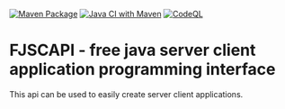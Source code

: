 [![Maven Package](https://github.com/AutumnSpark1226/FJSCAPI/actions/workflows/maven-publish.yml/badge.svg)](https://github.com/AutumnSpark1226/FJSCAPI/actions/workflows/maven-publish.yml)
[![Java CI with Maven](https://github.com/AutumnSpark1226/FJSCAPI/actions/workflows/maven.yml/badge.svg)](https://github.com/AutumnSpark1226/FJSCAPI/actions/workflows/maven.yml)
[![CodeQL](https://github.com/AutumnSpark1226/FJSCAPI/actions/workflows/codeql-analysis.yml/badge.svg)](https://github.com/AutumnSpark1226/FJSCAPI/actions/workflows/codeql-analysis.yml)
# FJSCAPI - free java server client application programming interface
This api can be used to easily create server client applications.
